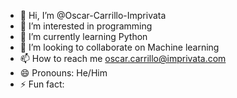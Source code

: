 - 👋 Hi, I’m @Oscar-Carrillo-Imprivata
- 👀 I’m interested in  programming
- 🌱 I’m currently learning  Python
- 💞️ I’m looking to collaborate on  Machine learning
- 📫 How to reach me oscar.carrillo@imprivata.com
- 😄 Pronouns: He/Him
- ⚡ Fun fact: 

<!---
Oscar-Carrillo-Imprivata/Oscar-Carrillo-Imprivata is a ✨ special ✨ repository because its `README.md` (this file) appears on your GitHub profile.
You can click the Preview link to take a look at your changes.
--->

